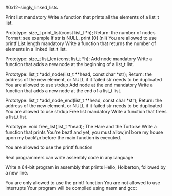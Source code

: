 #0x12-singly_linked_lists

Print list mandatory
Write a function that prints all the elements of a list_t list.

Prototype: size_t print_list(const list_t *h);
Return: the number of nodes
Format: see example
If str is NULL, print [0] (nil)
You are allowed to use printf
List length mandatory
Write a function that returns the number of elements in a linked list_t list.

Prototype: size_t list_len(const list_t *h);
Add node mandatory
Write a function that adds a new node at the beginning of a list_t list.

Prototype: list_t *add_node(list_t **head, const char *str);
Return: the address of the new element, or NULL if it failed
str needs to be duplicated
You are allowed to use strdup
Add node at the end mandatory
Write a function that adds a new node at the end of a list_t list.

Prototype: list_t *add_node_end(list_t **head, const char *str);
Return: the address of the new element, or NULL if it failed
str needs to be duplicated
You are allowed to use strdup
Free list mandatory
Write a function that frees a list_t list.

Prototype: void free_list(list_t *head);
The Hare and the Tortoise Write a function that prints You're beat! and yet, you must allow,\nI bore my house upon my back!\n before the main function is executed.

You are allowed to use the printf function

Real programmers can write assembly code in any language

Write a 64-bit program in assembly that prints Hello, Holberton, followed by a new line.

You are only allowed to use the printf function
You are not allowed to use interrupts
Your program will be compiled using nasm and gcc:
